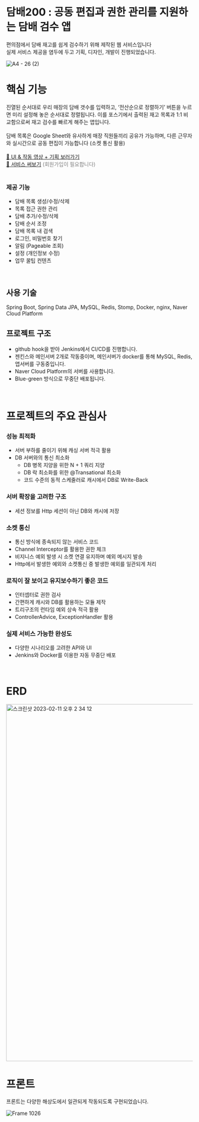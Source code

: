 # 담배200 : 공동 편집과 권한 관리를 지원하는 담배 검수 앱

편의점에서 담배 재고를 쉽게 검수하기 위해 제작된 웹 서비스입니다
<br />실제 서비스 제공을 염두에 두고 기획, 디자인, 개발이 진행되었습니다.
<br />

![A4 - 26 (2)](https://user-images.githubusercontent.com/66104031/218244917-db45b460-fd2a-4c0c-93c9-8150a3d9eff2.jpg)

# 핵심 기능
진열된 순서대로 우리 매장의 담배 갯수를 입력하고, ‘전산순으로 정렬하기’ 버튼을 누르면 미리 설정해 놓은 순서대로 정렬됩니다. 이를 포스기에서 출력된 재고 목록과 1:1 비교함으로써 재고 검수를 빠르게 해주는 앱입니다. 
<br />
<br />
담배 목록은 Google Sheet와 유사하게 매장 직원들끼리 공유가 가능하며, 다른 근무자와 실시간으로 공동 편집이 가능합니다 (소켓 통신 활용)
<br/><br/>
[🔗 UI & 작동 영상 + 기획 보러가기](http://shorturl.at/svKX8)
<br/>
[🔗 서비스 써보기](http://118.67.135.98/) <span style="color:#808080"> (회원가입이 필요합니다) </span>
<br />
<br />


### 제공 기능
- 담배 목록 생성/수정/삭제
- 목록 접근 권한 관리
- 담배 추가/수정/삭제
- 담배 순서 조정
- 담배 목록 내 검색
- 로그인, 비밀번호 찾기
- 알림 (Pageable 조회)
- 설정 (개인정보 수정)
- 업무 꿀팁 컨텐츠

<br />

## 사용 기술
Spring Boot, Spring Data JPA, MySQL, Redis, Stomp, Docker, nginx, Naver Cloud Platform

## 프로젝트 구조
- github hook을 받아 Jenkins에서 CI/CD를 진행합니다.
- 젠킨스와 메인서버 2개로 작동중이며, 메인서버가 docker를 통해 MySQL, Redis, 앱서버를 구동중입니다.
- Naver Cloud Platform의 서버를 사용합니다.
- Blue-green 방식으로 무중단 배포됩니다.


<br />

# 프로젝트의 주요 관심사

### 성능 최적화
- 서버 부하를 줄이기 위해 캐싱 서버 적극 활용
- DB 서버와의 통신 최소화
  - DB 병목 지양을 위한 N + 1 쿼리 지양
  - DB 락 최소화를 위한 @Transational 최소화
  - 코드 수준의 동적 스케줄러로 캐시에서 DB로 Write-Back
  
### 서버 확장을 고려한 구조
- 세션 정보를 Http 세션이 아닌 DB와 캐시에 저장

### 소켓 통신
- 통신 방식에 종속되지 않는 서비스 코드
- Channel Interceptor를 활용한 권한 체크
- 비지니스 예외 발생 시 소켓 연결 유지하며 예외 메시지 발송
- Http에서 발생한 예외와 소켓통신 중 발생한 예외를 일관되게 처리

### 로직이 잘 보이고 유지보수하기 좋은 코드
- 인터셉터로 권한 검사
- 간편하게 캐시와 DB를 활용하는 모듈 제작 
- 트리구조의 런타임 예외 상속 적극 활용
- ControllerAdvice, ExceptionHandler 활용

### 실제 서비스 가능한 완성도
- 다양한 시나리오를 고려한 API와 UI
- Jenkins와 Docker를 이용한 자동 무중단 배포
  

<br />

# ERD
<img width="964" alt="스크린샷 2023-02-11 오후 2 34 12" src="https://user-images.githubusercontent.com/66104031/218242222-d24978f9-f91e-4909-98b5-8f1ca3278fa3.png">

<br />

# 프론트
프론트는 다양한 해상도에서 일관되게 작동되도록 구현되었습니다.

![Frame 1026](https://user-images.githubusercontent.com/66104031/218243078-ff6ce815-1281-4749-8a28-e1ed5c19278d.png)
